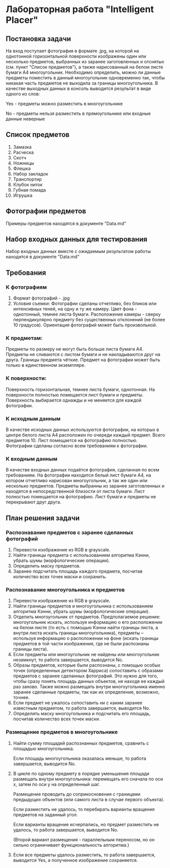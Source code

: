 # Лабораторная работа "Intelligent Placer"
## Постановка задачи
На вход поступает фотография в формате .jpg, на которой на однотонной горизонтальной поверхности изображены один или несколько предметов, выбранных из заранее заготовленных и отснятых (см. пункт "Список предметов"), а также нарисованный на белом листе бумаги А4 многоугольник. Необходимо определить, можно ли данные предметы поместить в данный многоугольник одновременно так, чтобы никакая часть предметов не выходила за границы многоугольника. В качестве выходных данных в консоль выводится результат в виде одного из слов:

Yes - предметы можно разместить в многоугольнике

No - предметы нельзя разместить в прямоугольнике или входные данные неверные

## Список предметов
1. Замазка
2. Расческа
3. Скотч
4. Ножницы
5. Флешка
6. Набор закладок
7. Транспортир
8. Клубок ниток
9. Губная помада
10. Игрушка

## Фотографии предметов
Примеры предметов находятся в документе "Data.md"

## Набор входных данных для тестирования
Набор входных данных вместе с ожидаемым результатом работы находится в документе "Data.md"

## Требования
### К фотографиям
1. Формат фотографий - .jpg 
2. Условия съемки: 
Фотографии сделаны отчетливо, без бликов или интенсивных теней, на одну и ту же камеру.
Цвет фона - однотонный, темнее листа бумаги.
Расположение камеры - сверху перпендикулярно предмету без существенных отклонений (не более 10 градусов).
Ориентация фотографий может быть произвольной.

### К предметам:
Предметы по размеру не могут быть больше листа бумаги А4.
Предметы не сливаются с листом бумаги и не накладываются друг на друга.
Границы предмета чёткие.
Предмет на фотографии может быть только в единственном экземпляре.

### К поверхности:
Поверхность горизонтальная, темнее листа бумаги, однотонная.
На поверхности полностью помещается лист бумаги и предметы.
Поверхность выбирается однажды и не меняется для каждой фотографии.

### К исходным данным
В качестве исходных данных используются фотографии, на которых в центре белого листа А4 расположен по очереди каждый предмет. Всего предметов 10. Лист помещается на фотографию полностью. Фотографии сделаны согласно всем требованиям к фотографии. 

### К входным данным
В качестве входных данных подаётся фотография, сделанная по всем требованиям. 
На фотографии находится белый лист бумаги А4, на котором отчетливо нарисован многоугольник, а так же один или несколько предметов.
Предметы выбранны из заранее заготовленных и находятся в непосредственной близости от листа бумаги. Лист полностью помещается на фотографию.
Лист бумаги и предметы не перекрывают друг друга.

## План решения задачи

### Распознавание предметов с заранее сделанных фотографий
1.  Перевести изображение из RGB в grayscale.
2.	Найти границы предмета с использованием алгоритма Кэнни, убрать шумы (морфологические операции).
3.  Определить маску предметов.
3.  Заранее подсчитать площадь каждого предмета, посчитав количество всех точек маски и сохранить.

### Распознавание многоугольника и предметов 
1.  Перевести изображение из RGB в grayscale.
2.	Найти границы предметов и многоугольника с использованием алгоритма Кэнни, убрать шумы (морфологические операции).
3.	Отделить многоугольник от предметов. Предполагаемое решение: многоугольник искать, используя информацию о его расположении на белом листе (то есть с помощью Кэнни найти границы листа, а внутри листа искать границы многоугольника), предметы – используя информацию о расположении на фоне (искать границы предметов в той части изображения, где не были распознаны границы листа).
4.	Если предметы или многоугольник не найдены или многоугольник незамкнут, то работа завершается, выводится No. 
5.  Образы предметов, которые были распознаны, с помощью особых точек (определенных детектором Харриса) сопоставить с образами предметов с заранее сделанных фотографий. Это нужно для того, чтобы сразу понять площадь данных объектов, не находя ее каждый раз заново. Также можно размещать внутри многоугольника именно заранее сделанные предметы, так как их определение, возможно, точнее.
6.  Если предмет не ужалось сопоставить ни с каким заранее известным предметом, то работа завершается, выводится Nо.
7.  Определить маску многоугольника и подсчитать его площадь, посчитав количество всех точек маски.

### Размещение предметов в многоугольнике
1.	Найти сумму площадей распознанных предметов, сравнить с площадью многоугольника. 

    Если площадь многоугольника оказалась меньше, то работа завершается, выводится No.
2.	В цикле по одному предмету в порядке уменьшения площади размещать внутри многоугольника: перемещать его сначала по оси x, затем по оси у на определенный шаг.

    Размещение проводить до соприкосновения с границами предыдущих объектов (или самого листа в случае первого объекта).
    
    Если разместить не удалось, то перебирать варианты вращения предметов на заданный угол. 
    
    Если варианты вращение исчерпались, но предмет разместить не удалось, то работа завершается, выводится No. 
    
    (Второй вариант размещения - параллельным переносом, но он сильно ограничивает функциональность алгоритма.)
3.	Если все предметы удалось разместить, то работа завершается, выводится Yes, а полученное изображение сохраняется.




